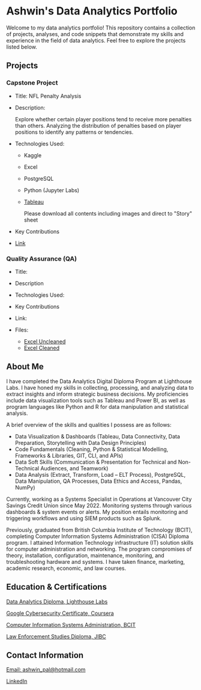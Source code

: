 # Ashwin's Data Analytics Portfolio

Welcome to my data analytics portfolio! This repository contains a collection of projects, analyses, and code snippets that demonstrate my skills and experience in the field of data analytics. Feel free to explore the projects listed below.

## Projects
### Capstone Project

- Title: NFL Penalty Analysis
  
- Description:

  Explore whether certain player positions tend to receive more penalties than others. Analyzing the distribution of penalties based on player positions to identify any patterns or tendencies.
  
- Technologies Used:
  - Kaggle
  - Excel
  - PostgreSQL
  - Python (Jupyter Labs)
  - [Tableau](https://github.com/brnhaze/capstone/tree/main/Tableau)
  
    Please download all contents including images and direct to "Story" sheet

- Key Contributions

- [Link](https://github.com/brnhaze/capstone) 

### Quality Assurance (QA)

- Title:
  
- Description
  
- Technologies Used:

- Key Contributions

- Link:
  
- Files: 
  - [Excel Uncleaned](https://github.com/brnhaze/QA/blob/main/Data/Uncleaned/Disney_movies.csv)
  - [Excel Cleaned](https://github.com/brnhaze/QA/blob/main/Data/Cleaned/Excel/Cleaning_Excel.md)

## About Me

I have completed the Data Analytics Digital Diploma Program at Lighthouse Labs. I have honed my skills in collecting, processing, and analyzing data to extract insights and inform strategic business decisions. My proficiencies include data visualization tools such as Tableau and Power BI, as well as program languages like Python and R for data manipulation and statistical analysis.

  A brief overview of the skills and qualities I possess are as follows:
  - Data Visualization & Dashboards (Tableau, Data Connectivity, Data Preparation, Storytelling with Data Design Principles)
  - Code Fundamentals (Cleaning, Python & Statistical Modelling, Frameworks & Libraries, GIT, CLI, and APIs)
  - Data Soft Skills (Communication & Presentation for Technical and Non-Technical Audiences, and Teamwork)
  - Data Analysis (Extract, Transform, Load – ELT Process), PostgreSQL, Data Manipulation, QA Processes, Data Ethics and Access, Pandas, NumPy)

  Currently, working as a Systems Specialist in Operations at Vancouver City Savings Credit Union since May 2022. Monitoring systems through various dashboards & system events or alerts. My position entails monitoring and triggering workflows and using SIEM products such as Splunk.

  Previously, graduated from British Columbia Institute of Technology (BCIT), completing Computer Information Systems Administration (CISA) Diploma program. I attained Information Technology infrastructure (IT) solution skills for computer administration and networking. The program compromises of theory, installation, configuration, maintenance, monitoring, and troubleshooting hardware and systems. I have taken finance, marketing, academic research, economic, and law courses.

## Education & Certifications

  [Data Analytics Diploma, Lighthouse Labs](https://drive.google.com/file/d/1qZi7_tKmb5kzElikBvMGAhvracI2biPU/view)

  [Google Cybersecurity Certificate, Coursera](https://www.coursera.org/account/accomplishments/specialization/certificate/8LYTW9YMBCWP)

  [Computer Information Systems Administration, BCIT](https://drive.google.com/file/d/1nBbuoL2uJSxZW7VFi127-Ve5jHlG9nW1/view?usp=sharing)

  [Law Enforcement Studies Diploma, JIBC](https://drive.google.com/file/d/1_-KxEw3X4hKcqmvhLuSRbENABqgnv3M4/view?usp=sharing)

## Contact Information

  [Email: ashwin_pal@hotmail.com](mailto:ashwin_pal@hotmail.com)
  
  [LinkedIn](https://www.linkedin.com/in/ashwin-4609332a/)
